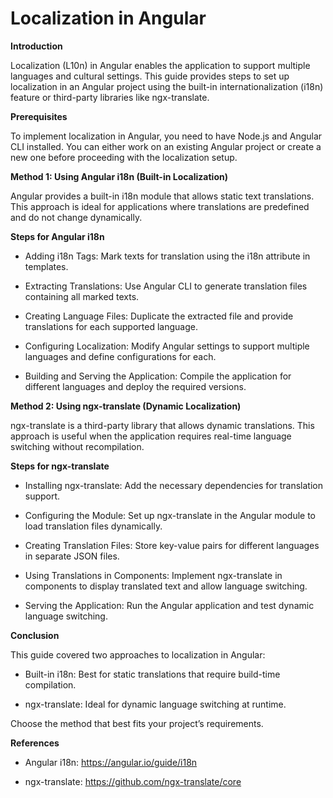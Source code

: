 # Localization in Angular

**Introduction**

  Localization (L10n) in Angular enables the application to support multiple languages and cultural settings. This guide provides steps to set up localization in an Angular project using the built-in internationalization (i18n) feature or third-party libraries like ngx-translate.

**Prerequisites**

  To implement localization in Angular, you need to have Node.js and Angular CLI installed. You can either work on an existing Angular project or create a new one before proceeding with the localization setup.

**Method 1: Using Angular i18n (Built-in Localization)**

  Angular provides a built-in i18n module that allows static text translations. This approach is ideal for applications where translations are predefined and do not change dynamically.

**Steps for Angular i18n**

- Adding i18n Tags: Mark texts for translation using the i18n attribute in templates.

- Extracting Translations: Use Angular CLI to generate translation files containing all marked texts.

- Creating Language Files: Duplicate the extracted file and provide translations for each supported language.

- Configuring Localization: Modify Angular settings to support multiple languages and define configurations for each.

- Building and Serving the Application: Compile the application for different languages and deploy the required versions.

**Method 2: Using ngx-translate (Dynamic Localization)**

  ngx-translate is a third-party library that allows dynamic translations. This approach is useful when the application requires real-time language switching without recompilation.

**Steps for ngx-translate**

- Installing ngx-translate: Add the necessary dependencies for translation support.

- Configuring the Module: Set up ngx-translate in the Angular module to load translation files dynamically.

- Creating Translation Files: Store key-value pairs for different languages in separate JSON files.

- Using Translations in Components: Implement ngx-translate in components to display translated text and allow language switching.

- Serving the Application: Run the Angular application and test dynamic language switching.

**Conclusion**

This guide covered two approaches to localization in Angular:

- Built-in i18n: Best for static translations that require build-time compilation.

- ngx-translate: Ideal for dynamic language switching at runtime.

Choose the method that best fits your project’s requirements.

**References**

- Angular i18n: https://angular.io/guide/i18n

- ngx-translate: https://github.com/ngx-translate/core


